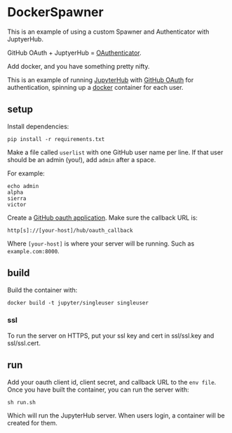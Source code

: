 # DockerSpawner

This is an example of using a custom Spawner and Authenticator with JuptyerHub.

GitHub OAuth + JuptyerHub = [OAuthenticator](https://github.com/jupyter/oauthenticator).

Add docker, and you have something pretty nifty.

This is an example of running [JupyterHub](https://github.com/jupyter/jupyterhub)
with [GitHub OAuth](https://developer.github.com/v3/oauth/) for authentication,
spinning up a [docker](https://www.docker.com/) container for each user.

## setup

Install dependencies:

    pip install -r requirements.txt

Make a file called `userlist` with one GitHub user name per line.
If that user should be an admin (you!), add `admin` after a space.

For example:

```
echo admin
alpha
sierra
victor
```


Create a [GitHub oauth application](https://github.com/settings/applications/new).
Make sure the callback URL is:

    http[s]://[your-host]/hub/oauth_callback

Where `[your-host]` is where your server will be running. Such as `example.com:8000`.

## build

Build the container with:

    docker build -t jupyter/singleuser singleuser

### ssl

To run the server on HTTPS, put your ssl key and cert in ssl/ssl.key and ssl/ssl.cert.

## run

Add your oauth client id, client secret, and callback URL to the `env file`.
Once you have built the container, you can run the server with:

    sh run.sh

Which will run the JupyterHub server. When users login, a container will be created for them.
